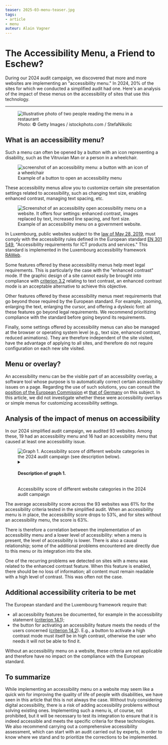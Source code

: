 ```yaml
---
teaser: 2025-03-menu-teaser.jpg
tags:
- article
- menu
auteur: Alain Vagner
---
```

<script src="../../../../content/fr/news/2025-03-18-menus.js"></script>
<hgroup>
 <h1>The Accessibility Menu, a Friend to Eschew?</h1> 
 <p>During our 2024 audit campaign, we discovered that more and more websites are implementing an "accessibility menu." In 2024, 20% of the sites for which we conducted a simplified audit had one. Here's an analysis of the impact of these menus on the accessibility of sites that use this technology.</p>
</hgroup>
<hr>

<figure role="group" aria-label="Photo: © Getty Images / istockphoto.com / StefaNikolic" class="pic"> <img src="../../../../content/fr/news/img/2025-03-menu.jpg" alt="Illustrative photo of two people reading the menu in a restaurant"> <figcaption>Photo: © Getty Images / istockphoto.com / StefaNikolic</figcaption>
</figure>

## What is an accessibility menu?

Such a menu can often be opened by a button with an icon representing a disability, such as the Vitruvian Man or a person in a wheelchair.

<figure role="group" aria-label="Example of a button to open an accessibility menu" class="pic"> <img src="../../../../content/fr/news/img/2025-03-bouton-menu.png" alt="screenshot of an accessibility menu: a button with an icon of a wheelchair" style="width: initial; margin-left: auto; margin-right:auto; display:block"> <figcaption>Example of a button to open an accessibility menu</figcaption>
</figure>

These accessibility menus allow you to customize certain site presentation settings related to accessibility, such as changing text size, enabling enhanced contrast, managing text spacing, etc.

<figure role="group" aria-label="Example of an accessibility menu on a government website." class="pic"> <img src="../../../../content/en/news/img/2025-03-menu-ouvert.png" alt="Screenshot of an accessibility open accessibility menu on a website. It offers four settings: enhanced contrast, images replaced by text, increased line spacing, and font size."> <figcaption>Example of an accessibility menu on a government website.</figcaption>
</figure>

In Luxembourg, public websites subject to the [law of May 28, 2019](https://legilux.public.lu/eli/etat/leg/loi/2019/05/28/a373/jo), must comply with the accessibility rules defined in the European standard [EN 301 549](https://www.etsi.org/deliver/etsi_en/301500_301599/301549/03.02.01_60/en_301549v030201p.pdf), "Accessibility requirements for ICT products and services." This standard is implemented in the Luxembourg accessibility framework [RAWeb](/en/raweb1/index).

Some features offered by these accessibility menus help meet legal requirements. This is particularly the case with the "enhanced contrast" mode. If the graphic design of a site cannot easily be brought into compliance with [criterion 3.2](/en/raweb1/criteres.html#crit-3-2) relating to text contrast, an enhanced contrast mode is an acceptable alternative to achieve this objective.

Other features offered by these accessibility menus meet requirements that go beyond those required by the European standard. For example, zooming, enlarging the text, enlarging the cursor, and offering a dyslexic font: all these features go beyond legal requirements. We recommend prioritizing compliance with the standard before going beyond its requirements.

Finally, some settings offered by accessibility menus can also be managed at the browser or operating system level (e.g., text size, enhanced contrast, reduced animations). They are therefore independent of the site visited, have the advantage of applying to all sites, and therefore do not require configuration on each new site visited.

<aside class="contextbox">
<h2>Menu or overlay?</h2>
<p>An accessibility menu can be the visible part of an accessibility overlay, a software tool whose purpose is to automatically correct certain accessibility issues on a page. Regarding the use of such solutions, you can consult the <a href="https://digital-strategy.ec.europa.eu/en/policies/web-accessibility#:~:text=Accessibility%20overlays">position of the European Commission</a> et <a href="https://www.bfit-bund.de/DE/Publikation/einschaetzung-overlaytools.html">that of Germany</a> on this subject. In this article, we did not investigate whether these were accessibility overlays or simple menus for customizing accessibility settings.</p>
</aside>

## Analysis of the impact of menus on accessibility

In our 2024 simplified audit campaign, we audited 93 websites. Among these, 19 had an accessibility menu and 16 had an accessibility menu that caused at least one accessibility issue.

<figure class="chart">
    <div id="menu_compliance">
        <img src="../../../../content/fr/news/img/2025-03-menu.jpg" alt="Graph 1. Accessibility score of different website categories in the 2024 audit campaign (see description below).">
    </div>
    <details>
        <summary><h4>Description of graph 1.</h4></summary>
        <div>
            <div class="highcharts-data-table"></div>
        </div>
        <p>This column chart shows the average accessibility scores for all sites (overall, 61%), sites with an accessibility menu (53%), and sites without an accessibility menu (63%), across the 93 public sites targeted for simplified audits in 2024.</p>
    </details>
    <p class="chart-legend">Accessibility score of different website categories in the 2024 audit campaign</p>
</figure>

The average accessibility score across the 93 websites was 61% for the accessibility criteria tested in the simplified audit. When an accessibility menu is in place, the accessibility score drops to 53%, and for sites without an accessibility menu, the score is 63%.

There is therefore a correlation between the implementation of an accessibility menu and a lower level of accessibility: when a menu is present, the level of accessibility is lower. There is also a causal relationship; some of the additional problems encountered are directly due to this menu or its integration into the site.

One of the recurring problems we detected on sites with a menu was related to the enhanced contrast feature. When this feature is enabled, there should be no loss of information; all content must remain readable with a high level of contrast. This was often not the case.

## Additional accessibility criteria to be met

The European standard and the Luxembourg framework require that:

- all accessibility features be documented, for example in the accessibility statement ([criterion 14.1](/en/raweb1/criteres.html#crit-14-1)); 
- the button for activating an accessibility feature meets the needs of the users concerned ([criterion 14.2](/en/raweb1/criteres.html#crit-14-2)). E.g., a button to activate a high contrast mode must itself be in high contrast, otherwise the user who needs it will not be able to find it.

Without an accessibility menu on a website, these criteria are not applicable and therefore have no impact on the compliance with the European standard.

## To summarize

While implementing an accessibility menu on a website may seem like a quick win for improving the quality of life of people with disabilities, we have seen in this article that this is not always the case. Without truly considering digital accessibility, there is a risk of adding accessibility problems without solving existing ones. Implementing such a menu is, of course, not prohibited, but it will be necessary to test its integration to ensure that it is indeed accessible and meets the specific criteria for these technologies. We also recommend carrying out a comprehensive accessibility assessment, which can start with an audit carried out by experts, in order to know where we stand and to prioritize the corrections to be implemented.